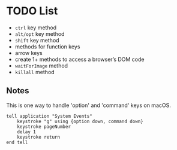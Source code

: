 # TODO List

- `ctrl` key method
- `alt/opt` key method
- `shift` key method
- methods for function keys
- arrow keys
- create 1+ methods to access a browser’s DOM code
- `waitForImage` method
- `killall` method


## Notes

This is one way to handle 'option' and 'command' keys on macOS.

```applescript
tell application "System Events"
    keystroke "g" using {option down, command down}
    keystroke pageNumber
    delay 1
    keystroke return
end tell
```
